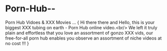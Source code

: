 # Porn-Hub--
Porn Hub Vidoes &amp; XXX Movies ... { Hi there there and Hello, this is your biggest XXX tubing on earth - Porn Hub online video.&lt;br/>                 We left it truly plain and effortless that you love an assortment of gonzo XXX vids, our free-for-all                 porn hub enables you observe an assortment of niche videos at no cost !!! }
